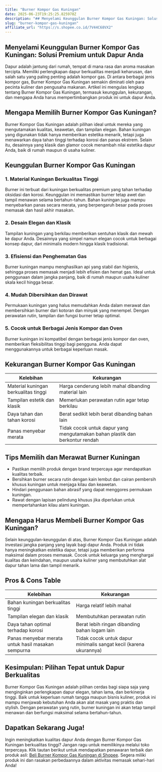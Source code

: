 ```yaml
---
title: "Burner Kompor Gas Kuningan"
date: 2025-06-23T19:25:25.825978Z
description: "## Menyelami Keunggulan Burner Kompor Gas Kuningan: Solusi Premium untuk Dapur Anda..."
slug: "burner-kompor-gas-kuningan"
affiliate_url: "https://s.shopee.co.id/7V44C68VX2"
---
```

## Menyelami Keunggulan Burner Kompor Gas Kuningan: Solusi Premium untuk Dapur Anda

Dapur adalah jantung dari rumah, tempat di mana rasa dan aroma masakan tercipta. Memiliki perlengkapan dapur berkualitas menjadi keharusan, dan salah satu yang paling penting adalah kompor gas. Di antara berbagai jenis kompor gas, Burner Kompor Gas Kuningan semakin diminati oleh para pecinta kuliner dan pengusaha makanan. Artikel ini mengulas lengkap tentang Burner Kompor Gas Kuningan, termasuk keunggulan, kekurangan, dan mengapa Anda harus mempertimbangkan produk ini untuk dapur Anda.

## Mengapa Memilih Burner Kompor Gas Kuningan?

Burner Kompor Gas Kuningan adalah pilihan ideal untuk mereka yang mengutamakan kualitas, keawetan, dan tampilan elegan. Bahan kuningan yang digunakan tidak hanya memberikan estetika menarik, tetapi juga menawarkan daya tahan tinggi terhadap korosi dan panas ekstrem. Selain itu, desainnya yang klasik dan glamor cocok menambah nilai estetika dapur Anda, baik di rumah maupun di usaha kuliner.

## Keunggulan Burner Kompor Gas Kuningan

### 1. Material Kuningan Berkualitas Tinggi

Burner ini terbuat dari kuningan berkualitas premium yang tahan terhadap oksidasi dan korosi. Keunggulan ini memastikan burner tetap awet dan tampil menawan selama bertahun-tahun. Bahan kuningan juga mampu menyebarkan panas secara merata, yang berpengaruh besar pada proses memasak dan hasil akhir masakan.

### 2. Desain Elegan dan Klasik

Tampilan kuningan yang berkilau memberikan sentuhan klasik dan mewah ke dapur Anda. Desainnya yang simpel namun elegan cocok untuk berbagai konsep dapur, dari minimalis modern hingga klasik tradisional.

### 3. Efisiensi dan Penghematan Gas

Burner kuningan mampu menghasilkan api yang stabil dan higienis, sehingga proses memasak menjadi lebih efisien dan hemat gas. Ideal untuk penggunaan dalam jangka panjang, baik di rumah maupun usaha kuliner skala kecil hingga besar.

### 4. Mudah Dibersihkan dan Dirawat

Permukaan kuningan yang halus memudahkan Anda dalam merawat dan membersihkan burner dari kotoran dan minyak yang menempel. Dengan perawatan rutin, tampilan dan fungsi burner tetap optimal.

### 5. Cocok untuk Berbagai Jenis Kompor dan Oven

Burner kuningan ini kompatibel dengan berbagai jenis kompor dan oven, memberikan fleksibilitas tinggi bagi pengguna. Anda dapat menggunakannya untuk berbagai keperluan masak.

## Kekurangan Burner Kompor Gas Kuningan

| Kelebihan | Kekurangan |
| --- | --- |
| Material kuningan berkualitas tinggi | Harga cenderung lebih mahal dibanding material lain |
| Tampilan estetik dan klasik | Memerlukan perawatan rutin agar tetap berkilau |
| Daya tahan dan tahan korosi | Berat sedikit lebih berat dibanding bahan lain |
| Panas menyebar merata | Tidak cocok untuk dapur yang mengutamakan bahan plastik dan berkontur rendah |

## Tips Memilih dan Merawat Burner Kuningan

- Pastikan memilih produk dengan brand terpercaya agar mendapatkan kualitas terbaik.
- Bersihkan burner secara rutin dengan kain lembut dan cairan pembersih khusus kuningan untuk menjaga kilau dan keawetan.
- Hindari penggunaan bahan abrasif yang dapat menggores permukaan kuningan.
- Rawat dengan lapisan pelindung khusus jika diperlukan untuk mempertahankan kilau alami kuningan.

## Mengapa Harus Membeli Burner Kompor Gas Kuningan?

Selain keunggulan-keunggulan di atas, Burner Kompor Gas Kuningan adalah investasi jangka panjang yang layak bagi dapur Anda. Produk ini tidak hanya meningkatkan estetika dapur, tetapi juga memberikan performa maksimal dalam proses memasak. Cocok untuk keluarga yang menghargai kualitas dan keindahan, maupun usaha kuliner yang membutuhkan alat dapur tahan lama dan tampil menarik.

## Pros & Cons Table

| Kelebihan | Kekurangan |
| --- | --- |
| Bahan kuningan berkualitas tinggi | Harga relatif lebih mahal |
| Tampilan elegan dan klasik | Membutuhkan perawatan rutin |
| Daya tahan optimal terhadap korosi | Berat lebih ringan dibanding bahan logam lain |
| Panas menyebar merata untuk hasil masakan sempurna | Tidak cocok untuk dapur minimalis sangat kecil (karena ukurannya) |

## Kesimpulan: Pilihan Tepat untuk Dapur Berkualitas

Burner Kompor Gas Kuningan adalah pilihan cerdas bagi siapa saja yang menginginkan perlengkapan dapur elegan, tahan lama, dan berkinerja tinggi. Baik untuk keperluan rumah tangga maupun bisnis kuliner, produk ini mampu menjawab kebutuhan Anda akan alat masak yang praktis dan stylish. Dengan perawatan yang rutin, burner kuningan ini akan tetap tampil menawan dan berfungsi maksimal selama bertahun-tahun.

## Dapatkan Sekarang Juga!

Ingin meningkatkan kualitas dapur Anda dengan Burner Kompor Gas Kuningan berkualitas tinggi? Jangan ragu untuk memilikinya melalui toko terpercaya. Klik tautan berikut untuk mendapatkan penawaran terbaik dan produk asli: [Beli Burner Kompor Gas Kuningan di Shopee](https://s.shopee.co.id/7V44C68VX2). Segera miliki produk ini dan rasakan perbedaannya dalam aktivitas memasak sehari-hari Anda!